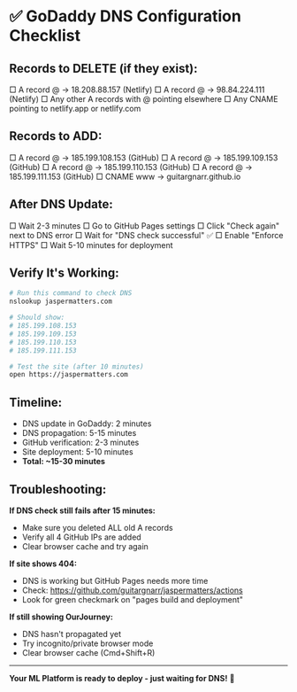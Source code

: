 # ✅ GoDaddy DNS Configuration Checklist

## Records to DELETE (if they exist):
□ A record @ → 18.208.88.157 (Netlify)
□ A record @ → 98.84.224.111 (Netlify)
□ Any other A records with @ pointing elsewhere
□ Any CNAME pointing to netlify.app or netlify.com

## Records to ADD:
□ A record @ → 185.199.108.153 (GitHub)
□ A record @ → 185.199.109.153 (GitHub)
□ A record @ → 185.199.110.153 (GitHub)
□ A record @ → 185.199.111.153 (GitHub)
□ CNAME www → guitargnarr.github.io

## After DNS Update:
□ Wait 2-3 minutes
□ Go to GitHub Pages settings
□ Click "Check again" next to DNS error
□ Wait for "DNS check successful" ✅
□ Enable "Enforce HTTPS"
□ Wait 5-10 minutes for deployment

## Verify It's Working:
```bash
# Run this command to check DNS
nslookup jaspermatters.com

# Should show:
# 185.199.108.153
# 185.199.109.153
# 185.199.110.153
# 185.199.111.153

# Test the site (after 10 minutes)
open https://jaspermatters.com
```

## Timeline:
- DNS update in GoDaddy: 2 minutes
- DNS propagation: 5-15 minutes
- GitHub verification: 2-3 minutes
- Site deployment: 5-10 minutes
- **Total: ~15-30 minutes**

## Troubleshooting:

**If DNS check still fails after 15 minutes:**
- Make sure you deleted ALL old A records
- Verify all 4 GitHub IPs are added
- Clear browser cache and try again

**If site shows 404:**
- DNS is working but GitHub Pages needs more time
- Check: https://github.com/guitargnarr/jaspermatters/actions
- Look for green checkmark on "pages build and deployment"

**If still showing OurJourney:**
- DNS hasn't propagated yet
- Try incognito/private browser mode
- Clear browser cache (Cmd+Shift+R)

---

**Your ML Platform is ready to deploy - just waiting for DNS!** 🚀